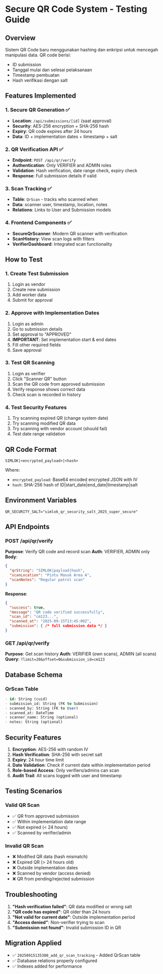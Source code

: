 # Secure QR Code System - Testing Guide

## Overview
Sistem QR Code baru menggunakan hashing dan enkripsi untuk mencegah manipulasi data. QR code berisi:
- ID submission
- Tanggal mulai dan selesai pelaksanaan  
- Timestamp pembuatan
- Hash verifikasi dengan salt

## Features Implemented

### 1. Secure QR Generation ✅
- **Location**: `/api/submissions/[id]` (saat approval)
- **Security**: AES-256 encryption + SHA-256 hash
- **Expiry**: QR code expires after 24 hours
- **Data**: ID + implementation dates + timestamp + salt

### 2. QR Verification API ✅
- **Endpoint**: `POST /api/qr/verify`
- **Authentication**: Only VERIFIER and ADMIN roles
- **Validation**: Hash verification, date range check, expiry check
- **Response**: Full submission details if valid

### 3. Scan Tracking ✅
- **Table**: `QrScan` - tracks who scanned when
- **Data**: scanner user, timestamp, location, notes
- **Relations**: Links to User and Submission models

### 4. Frontend Components ✅
- **SecureQrScanner**: Modern QR scanner with verification
- **ScanHistory**: View scan logs with filters
- **VerifierDashboard**: Integrated scan functionality

## How to Test

### 1. Create Test Submission
1. Login as vendor
2. Create new submission
3. Add worker data
4. Submit for approval

### 2. Approve with Implementation Dates  
1. Login as admin
2. Go to submission details
3. Set approval to "APPROVED"
4. **IMPORTANT**: Set implementation start & end dates
5. Fill other required fields
6. Save approval

### 3. Test QR Scanning
1. Login as verifier 
2. Click "Scanner QR" button
3. Scan the QR code from approved submission
4. Verify response shows correct data
5. Check scan is recorded in history

### 4. Test Security Features
1. Try scanning expired QR (change system date)
2. Try scanning modified QR data
3. Try scanning with vendor account (should fail)
4. Test date range validation

## QR Code Format
```
SIMLOK|<encrypted_payload>|<hash>
```

Where:
- `encrypted_payload`: Base64 encoded encrypted JSON with IV
- `hash`: SHA-256 hash of ID|start_date|end_date|timestamp|salt

## Environment Variables
```env
QR_SECURITY_SALT="simlok_qr_security_salt_2025_super_secure"
```

## API Endpoints

### POST /api/qr/verify
**Purpose**: Verify QR code and record scan
**Auth**: VERIFIER, ADMIN only
**Body**:
```json
{
  "qrString": "SIMLOK|payload|hash",
  "scanLocation": "Pintu Masuk Area A", 
  "scanNotes": "Regular patrol scan"
}
```

**Response**:
```json
{
  "success": true,
  "message": "QR code verified successfully",
  "scan_id": "cm123...",
  "scanned_at": "2025-09-15T13:45:00Z",
  "submission": { /* full submission data */ }
}
```

### GET /api/qr/verify
**Purpose**: Get scan history
**Auth**: VERIFIER (own scans), ADMIN (all scans)
**Query**: `?limit=20&offset=0&submission_id=cm123`

## Database Schema

### QrScan Table
```sql
- id: String (cuid)
- submission_id: String (FK to Submission)
- scanned_by: String (FK to User) 
- scanned_at: DateTime
- scanner_name: String (optional)
- notes: String (optional)
```

## Security Features

1. **Encryption**: AES-256 with random IV
2. **Hash Verification**: SHA-256 with secret salt
3. **Expiry**: 24 hour time limit
4. **Date Validation**: Check if current date within implementation period
5. **Role-based Access**: Only verifiers/admins can scan
6. **Audit Trail**: All scans logged with user and timestamp

## Testing Scenarios

### Valid QR Scan
- ✅ QR from approved submission
- ✅ Within implementation date range
- ✅ Not expired (< 24 hours)
- ✅ Scanned by verifier/admin

### Invalid QR Scan
- ❌ Modified QR data (hash mismatch)
- ❌ Expired QR (> 24 hours old)
- ❌ Outside implementation dates
- ❌ Scanned by vendor (access denied)
- ❌ QR from pending/rejected submission

## Troubleshooting

1. **"Hash verification failed"**: QR data modified or wrong salt
2. **"QR code has expired"**: QR older than 24 hours
3. **"Not valid for current date"**: Outside implementation period  
4. **"Access denied"**: Non-verifier trying to scan
5. **"Submission not found"**: Invalid submission ID in QR

## Migration Applied
- ✅ `20250915135300_add_qr_scan_tracking` - Added QrScan table
- ✅ Database relations properly configured
- ✅ Indexes added for performance
